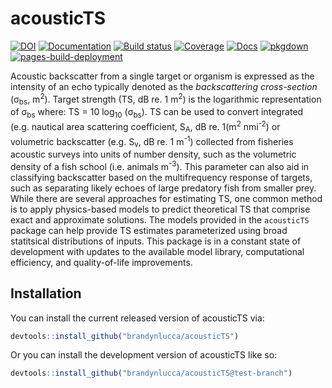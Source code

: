 
# acousticTS

[![DOI](https://zenodo.org/badge/161965429.svg)](https://zenodo.org/badge/latestdoi/161965429) [![Documentation](https://img.shields.io/badge/Latest_Documentation-cornflowerblue)](https://brandynlucca.github.io/acousticTS/)
[![Build status](https://github.com/brandynlucca/acousticTS/actions/workflows/R-CMD-check.yaml/badge.svg)](https://github.com/brandynlucca/acousticTS/actions/workflows/R-CMD-check.yaml) [![Coverage](https://github.com/brandynlucca/acousticTS/actions/workflows/test-coverage.yaml/badge.svg)](https://github.com/brandynlucca/acousticTS/actions/workflows/test-coverage.yaml) [![Docs](https://github.com/brandynlucca/acousticTS/actions/workflows/document.yaml/badge.svg)](https://github.com/brandynlucca/acousticTS/actions/workflows/document.yaml) [![pkgdown](https://github.com/brandynlucca/acousticTS/actions/workflows/pkgdown.yaml/badge.svg)](https://github.com/brandynlucca/acousticTS/actions/workflows/pkgdown.yaml) [![pages-build-deployment](https://github.com/brandynlucca/acousticTS/actions/workflows/pages/pages-build-deployment/badge.svg?branch=gh-pages)](https://github.com/brandynlucca/acousticTS/actions/workflows/pages/pages-build-deployment)

Acoustic backscatter from a single target or organism is expressed as
the intensity of an echo typically denoted as the *backscattering
cross-section* (σ<sub>bs</sub>, m<sup>2</sup>). Target strength (TS, dB
re. 1 m<sup>2</sup>) is the logarithmic representation of σ<sub>bs</sub>
where: TS = 10 log<sub>10</sub> (σ<sub>bs</sub>). TS can be used to
convert integrated (e.g. nautical area scattering coefficient,
S<sub>A</sub>, dB re. 1(m<sup>2</sup> nmi<sup>-2</sup>) or volumetric
backscatter (e.g. S<sub>v</sub>, dB re. 1 m<sup>-1</sup>) collected from
fisheries acoustic surveys into units of number density, such as the
volumetric density of a fish school (i.e. animals m<sup>-3</sup>). This
parameter can also aid in classifying backscatter based on the
multifrequency response of targets, such as separating likely echoes of
large predatory fish from smaller prey. While there are several
approaches for estimating TS, one common method is to apply
physics-based models to predict theoretical TS that comprise exact and
approximate solutions. The models provided in the `acousticTS` package
can help provide TS estimates parameterized using broad statitsical
distributions of inputs. This package is in a constant state of
development with updates to the available model library, computational
efficiency, and quality-of-life improvements.

## Installation

You can install the current released version of acousticTS via:

``` r
devtools::install_github("brandynlucca/acousticTS")
```

Or you can install the development version of acousticTS like so:

``` r
devtools::install_github("brandynlucca/acousticTS@test-branch")
```
